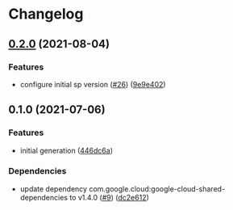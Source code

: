 # Changelog

## [0.2.0](https://www.github.com/googleapis/java-network-security/compare/v0.1.0...v0.2.0) (2021-08-04)


### Features

* configure initial sp version ([#26](https://www.github.com/googleapis/java-network-security/issues/26)) ([9e9e402](https://www.github.com/googleapis/java-network-security/commit/9e9e402bb76466cb1871f5c0cfb8a5f35c4dd4e6))

## 0.1.0 (2021-07-06)


### Features

* initial generation ([446dc6a](https://www.github.com/googleapis/java-network-security/commit/446dc6a6114e1728b9475e0976122dfce7af6881))


### Dependencies

* update dependency com.google.cloud:google-cloud-shared-dependencies to v1.4.0 ([#9](https://www.github.com/googleapis/java-network-security/issues/9)) ([dc2e612](https://www.github.com/googleapis/java-network-security/commit/dc2e612d7deac35897c63f2cd503be8e0244259b))
